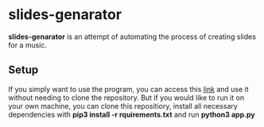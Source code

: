<h1>slides-genarator</h1>

<p><b>slides-genarator</b> is an attempt of automating the process of creating slides for a music.</p>

<h2>Setup</h2>

<p>If you simply want to use the program, you can access this <a href="https://slides-generator.herokuapp.com/">link</a> and use it without needing to clone the repository. But if you would like to run it on your own machine, you can clone this repositiory, install all necessary dependencies with <b>pip3 install -r rquirements.txt</b> and run <b>python3 app.py</b></p>
